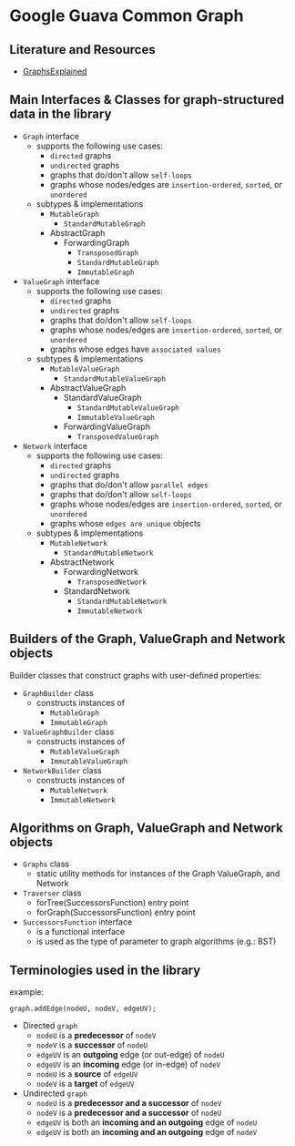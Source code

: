 # Google Guava Common Graph

## Literature and Resources

- [GraphsExplained](https://github.com/google/guava/wiki/GraphsExplained)

## Main Interfaces & Classes for graph-structured data in the library

- `Graph` interface
    - supports the following use cases:
        - `directed` graphs
        - `undirected` graphs
        - graphs that do/don't allow `self-loops`
        - graphs whose nodes/edges are `insertion-ordered`, `sorted`, or `unordered`
    - subtypes & implementations
        - `MutableGraph`
            - `StandardMutableGraph`
        - AbstractGraph
            - ForwardingGraph
                - `TransposedGraph`
                - `StandardMutableGraph`
                - `ImmutableGraph`
- `ValueGraph` interface
    - supports the following use cases:
        - `directed` graphs
        - `undirected` graphs
        - graphs that do/don't allow `self-loops`
        - graphs whose nodes/edges are `insertion-ordered`, `sorted`, or `unordered`
        - graphs whose edges have `associated values`
    - subtypes & implementations
        - `MutableValueGraph`
            - `StandardMutableValueGraph`
        - AbstractValueGraph
            - StandardValueGraph
                - `StandardMutableValueGraph`
                - `ImmutableValueGraph`
            - ForwardingValueGraph
                - `TransposedValueGraph`
- `Network` interface
    - supports the following use cases:
        - `directed` graphs
        - `undirected` graphs
        - graphs that do/don't allow `parallel edges`
        - graphs that do/don't allow `self-loops`
        - graphs whose nodes/edges are `insertion-ordered`, `sorted`, or `unordered`
        - graphs whose `edges are unique` objects
    - subtypes & implementations
        - `MutableNetwork`
            - `StandardMutableNetwork`
        - AbstractNetwork
            - ForwardingNetwork
                - `TransposedNetwork`
            - StandardNetwork
                - `StandardMutableNetwork`
                - `ImmutableNetwork`

## Builders of the Graph, ValueGraph and Network objects

Builder classes that construct graphs with user-defined properties:

- `GraphBuilder` class
    - constructs instances of
        - `MutableGraph`
        - `ImmutableGraph`
- `ValueGraphBuilder` class
    - constructs instances of
        - `MutableValueGraph`
        - `ImmutableValueGraph`
- `NetworkBuilder` class
    - constructs instances of
        - `MutableNetwork`
        - `ImmutableNetwork`

## Algorithms on Graph, ValueGraph and Network objects

- `Graphs` class
    - static utility methods for instances of the Graph ValueGraph, and Network
- `Traverser` class
    - forTree(SuccessorsFunction) entry point
    - forGraph(SuccessorsFunction) entry point
- `SuccessorsFunction` interface
    - is a functional interface
    - is used as the type of parameter to graph algorithms (e.g.: BST)

## Terminologies used in the library

example:

    graph.addEdge(nodeU, nodeV, edgeUV);

- Directed `graph`
    - `nodeU` is a **predecessor** of `nodeV`
    - `nodeV` is a **successor** of `nodeU`
    - `edgeUV` is an **outgoing** edge (or out-edge) of `nodeU`
    - `edgeUV` is an **incoming** edge (or in-edge) of `nodeV`
    - `nodeU` is a **source** of `edgeUV`
    - `nodeV` is a **target** of `edgeUV`
- Undirected `graph`
    - `nodeU` is a **predecessor and a successor** of `nodeV`
    - `nodeV` is a **predecessor and a successor** of `nodeU`
    - `edgeUV` is both an **incoming and an outgoing** edge of `nodeU`
    - `edgeUV` is both an **incoming and an outgoing** edge of `nodeV`

